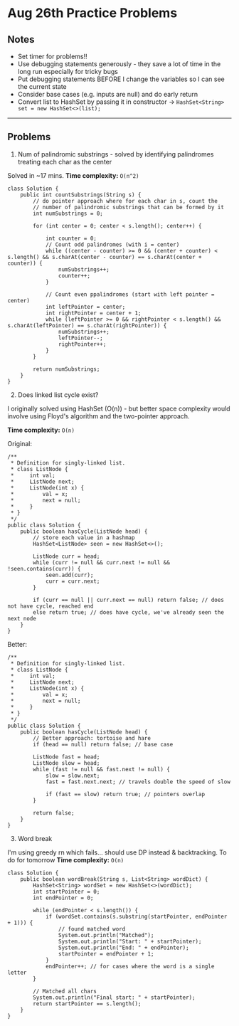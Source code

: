 # Aug 26th Practice Problems
## Notes
- Set timer for problems!!
- Use debugging statements generously - they save a lot of time in the long run especially for tricky bugs
- Put debugging statements BEFORE I change the variables so I can see the current state
- Consider base cases (e.g. inputs are null) and do early return
- Convert list to HashSet by passing it in constructor ->  ```HashSet<String> set = new HashSet<>(list);```

---
## Problems
1. Num of palindromic substrings - solved by identifying palindromes treating each char as the center

Solved in ~17 mins.
**Time complexity:** `O(n^2)`

```
class Solution {
    public int countSubstrings(String s) {
        // do pointer approach where for each char in s, count the
        // number of palindromic substrings that can be formed by it
        int numSubstrings = 0;

        for (int center = 0; center < s.length(); center++) {
            
            int counter = 0;
            // Count odd palindromes (with i = center)
            while ((center - counter) >= 0 && (center + counter) < s.length() && s.charAt(center - counter) == s.charAt(center + counter)) {
                numSubstrings++;
                counter++;
            }

            // Count even ppalindromes (start with left pointer = center)
            int leftPointer = center;
            int rightPointer = center + 1;
            while (leftPointer >= 0 && rightPointer < s.length() && s.charAt(leftPointer) == s.charAt(rightPointer)) {
                numSubstrings++;
                leftPointer--;
                rightPointer++;
            }
        }

        return numSubstrings;
    }
}
```

2. Does linked list cycle exist?

I originally solved using HashSet (O(n)) - but better space complexity would involve using Floyd's algorithm and the two-pointer approach.

**Time complexity:** `O(n)`

Original:
```
/**
 * Definition for singly-linked list.
 * class ListNode {
 *     int val;
 *     ListNode next;
 *     ListNode(int x) {
 *         val = x;
 *         next = null;
 *     }
 * }
 */
public class Solution {
    public boolean hasCycle(ListNode head) {
        // store each value in a hashmap
        HashSet<ListNode> seen = new HashSet<>();

        ListNode curr = head;
        while (curr != null && curr.next != null && !seen.contains(curr)) {
            seen.add(curr);
            curr = curr.next;
        }

        if (curr == null || curr.next == null) return false; // does not have cycle, reached end
        else return true; // does have cycle, we've already seen the next node
    }
}

```

Better:
```
/**
 * Definition for singly-linked list.
 * class ListNode {
 *     int val;
 *     ListNode next;
 *     ListNode(int x) {
 *         val = x;
 *         next = null;
 *     }
 * }
 */
public class Solution {
    public boolean hasCycle(ListNode head) {
        // Better approach: tortoise and hare
        if (head == null) return false; // base case

        ListNode fast = head;
        ListNode slow = head;
        while (fast != null && fast.next != null) {
            slow = slow.next;
            fast = fast.next.next; // travels double the speed of slow

            if (fast == slow) return true; // pointers overlap
        }

        return false;
    }
}
```

3. Word break

I'm using greedy rn which fails... should use DP instead & backtracking. To do for tomorrow
**Time complexity:** `O(n)`

```
class Solution {
    public boolean wordBreak(String s, List<String> wordDict) {
        HashSet<String> wordSet = new HashSet<>(wordDict);
        int startPointer = 0;
        int endPointer = 0;

        while (endPointer < s.length()) {
            if (wordSet.contains(s.substring(startPointer, endPointer + 1))) {
                // found matched word
                System.out.println("Matched");
                System.out.println("Start: " + startPointer);
                System.out.println("End: " + endPointer);
                startPointer = endPointer + 1;
            }
            endPointer++; // for cases where the word is a single letter
        }

        // Matched all chars
        System.out.println("Final start: " + startPointer);
        return startPointer == s.length();
    }
}
```
